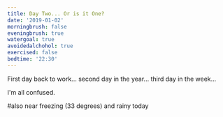 ```yaml
---
title: Day Two... Or is it One?
date: '2019-01-02'
morningbrush: false
eveningbrush: true
watergoal: true
avoidedalchohol: true
exercised: false
bedtime: '22:30'
---
```


First day back to work... second day in the year... third day in the week... 

I'm all confused.

#also near freezing (33 degrees) and rainy today
